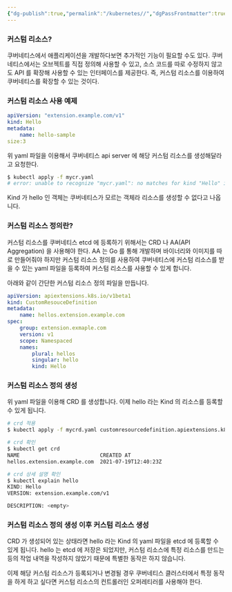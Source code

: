 ```yaml
---
{"dg-publish":true,"permalink":"/kubernetes//","dgPassFrontmatter":true,"created":"2024-04-19T11:05:53.000+09:00","updated":"2024-05-11T11:38:32.961+09:00"}
---
```


### 커스텀 리소스?
쿠버네티스에서 애플리케이션을 개발하다보면 추가적인 기능이 필요할 수도 있다.
쿠버네티스에서는 오브젝트를 직접 정의해 사용할 수 있고, 소스 코드를 따로 수정하지 않고도 API 를 확장해 사용할 수 있는 인터페이스를 제공한다.
즉, 커스텀 리소스를 이용하여 쿠버네티스를 확장할 수 있는 것이다.
### 커스텀 리소스 사용 예제
```yaml
apiVersion: "extension.example.com/v1"
kind: Hello
metadata:
	name: hello-sample
size:3
```
위 yaml 파일을 이용해서 쿠버네티스 api server 에 해당 커스텀 리소스를 생성해달라고 요청한다.
```sh
$ kubectl apply -f mycr.yaml 
# error: unable to recognize "mycr.yaml": no matches for kind "Hello" in version "crd.example.com/v1"
```
Kind 가 hello 인 객체는 쿠버네티스가 모르는 객체라 리소스를 생성할 수 없다고 나옵니다.
### 커스텀 리소스 정의란?
커스텀 리소스를 쿠버네티스 etcd 에 등록하기 위해서는 CRD 나 AA(API Aggregation) 을 사용해야 한다.
AA 는 Go 를 통해 개발하며 바이너리와 이미지를 따로 만들어줘야 하지만 커스텀 리소스 정의를 사용하여 쿠버네티스에 커스텀 리소스를 받을 수 있는 yaml 파일을 등록하여 커스텀 리소스를 사용할 수 있게 합니다.

아래와 같이 간단한 커스텀 리소스 정의 파일을 만듭니다.
```yaml
apiVersion: apiextensions.k8s.io/v1beta1
kind: CustomResouceDefinition
metadata:
	name: hellos.extension.example.com
spec:
	group: extension.exmaple.com
	version: v1
	scope: Namespaced
	names:
		plural: hellos
		singular: hello
		kind: Hello
```
### 커스텀 리소스 정의 생성
위 yaml 파일을 이용해 CRD 를 생성합니다.
이제 hello 라는 Kind 의 리소스를 등록할 수 있게 됩니다.
```sh
# crd 적용 
$ kubectl apply -f mycrd.yaml customresourcedefinition.apiextensions.k8s.io/hellos.extension.example.com created 

# crd 확인 
$ kubectl get crd 
NAME                          CREATED AT 
hellos.extension.example.com  2021-07-19T12:40:23Z 

# crd 상세 설명 확인 
$ kubectl explain hello 
KIND: Hello 
VERSION: extension.example.com/v1 

DESCRIPTION: <empty>
```
### 커스텀 리소스 정의 생성 이후 커스텀 리소스 생성
CRD 가 생성되어 있는 상태라면 hello 라는 Kind 의 yaml 파일을 etcd 에 등록할 수 있게 됩니다.
hello 는 etcd 에 저장은 되었지만, 커스텀 리소스에 특정 리소스를 만드는 등의 작업 내역을 작성하지 않았기 때문에 특별한 동작은 하지 않습니다.

이제 해당 커스텀 리소스가 등록되거나 변경될 경우 쿠버네티스 클러스터에서 특정 동작을 하게 하고 싶다면 커스텀 리소스의 컨트롤러인 오퍼레티러를 사용해야 한다.